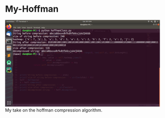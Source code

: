 # My-Hoffman
![image](https://github.com/danlove99/My-Hoffman/blob/master/Screenshot%20from%202020-03-21%2009-18-32.png)
My take on the hoffman compression algorithm.

